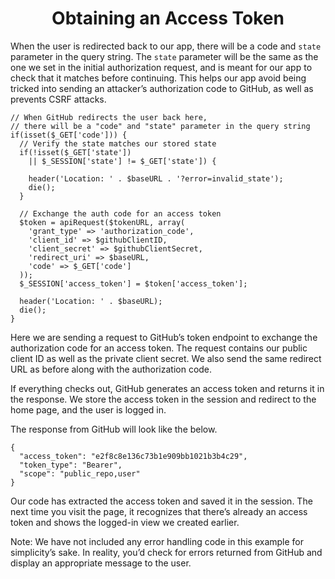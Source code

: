 <h1 align="center">Obtaining an Access Token</h1>

When the user is redirected back to our app, there will be a code and `state` parameter in the query string. The `state` parameter will be the same as the one we set in the initial authorization request, and is meant for our app to check that it matches before continuing. This helps our app avoid being tricked into sending an attacker’s authorization code to GitHub, as well as prevents CSRF attacks.

```
// When GitHub redirects the user back here,
// there will be a "code" and "state" parameter in the query string
if(isset($_GET['code'])) {
  // Verify the state matches our stored state
  if(!isset($_GET['state'])
    || $_SESSION['state'] != $_GET['state']) {

    header('Location: ' . $baseURL . '?error=invalid_state');
    die();
  }

  // Exchange the auth code for an access token
  $token = apiRequest($tokenURL, array(
    'grant_type' => 'authorization_code',
    'client_id' => $githubClientID,
    'client_secret' => $githubClientSecret,
    'redirect_uri' => $baseURL,
    'code' => $_GET['code']
  ));
  $_SESSION['access_token'] = $token['access_token'];

  header('Location: ' . $baseURL);
  die();
}
```

Here we are sending a request to GitHub’s token endpoint to exchange the authorization code for an access token. The request contains our public client ID as well as the private client secret. We also send the same redirect URL as before along with the authorization code.

If everything checks out, GitHub generates an access token and returns it in the response. We store the access token in the session and redirect to the home page, and the user is logged in.

The response from GitHub will look like the below.

```
{
  "access_token": "e2f8c8e136c73b1e909bb1021b3b4c29",
  "token_type": "Bearer",
  "scope": "public_repo,user"
}
```

Our code has extracted the access token and saved it in the session. The next time you visit the page, it recognizes that there’s already an access token and shows the logged-in view we created earlier.

Note: We have not included any error handling code in this example for simplicity’s sake. In reality, you’d check for errors returned from GitHub and display an appropriate message to the user.
